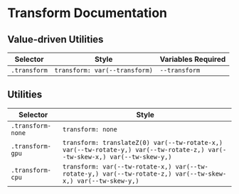 # Transform Documentation

## Value-driven Utilities

| Selector     | Style                         | Variables Required |
| ------------ | ----------------------------- | ------------------ |
| `.transform` | `transform: var(--transform)` | `--transform`      |

## Utilities

| Selector          | Style                                                                                                                      |
| ----------------- | -------------------------------------------------------------------------------------------------------------------------- |
| `.transform-none` | `transform: none`                                                                                                          |
| `.transform-gpu`  | `transform: translateZ(0) var(--tw-rotate-x,) var(--tw-rotate-y,) var(--tw-rotate-z,) var(--tw-skew-x,) var(--tw-skew-y,)` |
| `.transform-cpu`  | `transform: var(--tw-rotate-x,) var(--tw-rotate-y,) var(--tw-rotate-z,) var(--tw-skew-x,) var(--tw-skew-y,)`               |
